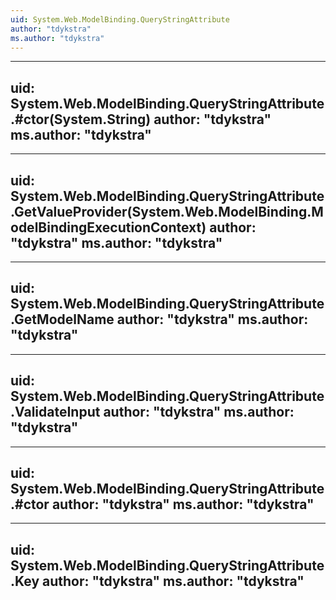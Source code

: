 ```yaml
---
uid: System.Web.ModelBinding.QueryStringAttribute
author: "tdykstra"
ms.author: "tdykstra"
---
```


---
uid: System.Web.ModelBinding.QueryStringAttribute.#ctor(System.String)
author: "tdykstra"
ms.author: "tdykstra"
---

---
uid: System.Web.ModelBinding.QueryStringAttribute.GetValueProvider(System.Web.ModelBinding.ModelBindingExecutionContext)
author: "tdykstra"
ms.author: "tdykstra"
---

---
uid: System.Web.ModelBinding.QueryStringAttribute.GetModelName
author: "tdykstra"
ms.author: "tdykstra"
---

---
uid: System.Web.ModelBinding.QueryStringAttribute.ValidateInput
author: "tdykstra"
ms.author: "tdykstra"
---

---
uid: System.Web.ModelBinding.QueryStringAttribute.#ctor
author: "tdykstra"
ms.author: "tdykstra"
---

---
uid: System.Web.ModelBinding.QueryStringAttribute.Key
author: "tdykstra"
ms.author: "tdykstra"
---
